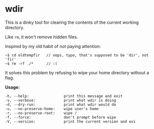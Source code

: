 # wdir

This is a dinky tool for clearing the contents of the current working directory.

Like `rm`, it won't remove hidden files.

Inspired by my old habit of not paying attention:

```
~$ cd oldtempfir   // oops, typo, that's supposed to be 'dir', not 'fir'
~$ rm -rf ./*      // :(
```

It solves this problem by refusing to wipe your home directory without a flag.

**Usage:**

```
-h, --help:                print this message and exit
-v, --verbose:             print what wdir is doing
-d, --dry-run:             print what wdir would do
-u, --no-preserve-home:    wipe user's home
-r, --no-preserve-root:    wipe /
-f, --force:               don't prompt before wipe
-V, --version:             print the current version and exi
```
